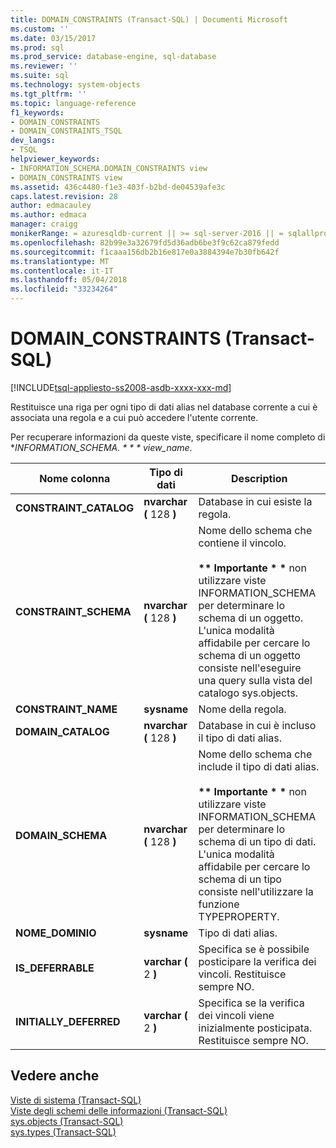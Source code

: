 ```yaml
---
title: DOMAIN_CONSTRAINTS (Transact-SQL) | Documenti Microsoft
ms.custom: ''
ms.date: 03/15/2017
ms.prod: sql
ms.prod_service: database-engine, sql-database
ms.reviewer: ''
ms.suite: sql
ms.technology: system-objects
ms.tgt_pltfrm: ''
ms.topic: language-reference
f1_keywords:
- DOMAIN_CONSTRAINTS
- DOMAIN_CONSTRAINTS_TSQL
dev_langs:
- TSQL
helpviewer_keywords:
- INFORMATION_SCHEMA.DOMAIN_CONSTRAINTS view
- DOMAIN_CONSTRAINTS view
ms.assetid: 436c4480-f1e3-403f-b2bd-de04539afe3c
caps.latest.revision: 28
author: edmacauley
ms.author: edmaca
manager: craigg
monikerRange: = azuresqldb-current || >= sql-server-2016 || = sqlallproducts-allversions
ms.openlocfilehash: 82b99e3a32679fd5d36adb6be3f9c62ca879fedd
ms.sourcegitcommit: f1caaa156db2b16e817e0a3884394e7b30fb642f
ms.translationtype: MT
ms.contentlocale: it-IT
ms.lasthandoff: 05/04/2018
ms.locfileid: "33234264"
---
```

# <a name="domainconstraints-transact-sql"></a>DOMAIN_CONSTRAINTS (Transact-SQL)
[!INCLUDE[tsql-appliesto-ss2008-asdb-xxxx-xxx-md](../../includes/tsql-appliesto-ss2008-asdb-xxxx-xxx-md.md)]

  Restituisce una riga per ogni tipo di dati alias nel database corrente a cui è associata una regola e a cui può accedere l'utente corrente.  
  
 Per recuperare informazioni da queste viste, specificare il nome completo di **INFORMATION_SCHEMA. * * * view_name*.  
  
|Nome colonna|Tipo di dati|Description|  
|-----------------|---------------|-----------------|  
|**CONSTRAINT_CATALOG**|**nvarchar (** 128 **)**|Database in cui esiste la regola.|  
|**CONSTRAINT_SCHEMA**|**nvarchar (** 128 **)**|Nome dello schema che contiene il vincolo.<br /><br /> **\*\* Importante \* \***  non utilizzare viste INFORMATION_SCHEMA per determinare lo schema di un oggetto. L'unica modalità affidabile per cercare lo schema di un oggetto consiste nell'eseguire una query sulla vista del catalogo sys.objects.|  
|**CONSTRAINT_NAME**|**sysname**|Nome della regola.|  
|**DOMAIN_CATALOG**|**nvarchar (** 128 **)**|Database in cui è incluso il tipo di dati alias.|  
|**DOMAIN_SCHEMA**|**nvarchar (** 128 **)**|Nome dello schema che include il tipo di dati alias.<br /><br /> **\*\* Importante \* \***  non utilizzare viste INFORMATION_SCHEMA per determinare lo schema di un tipo di dati. L'unica modalità affidabile per cercare lo schema di un tipo consiste nell'utilizzare la funzione TYPEPROPERTY.|  
|**NOME_DOMINIO**|**sysname**|Tipo di dati alias.|  
|**IS_DEFERRABLE**|**varchar (** 2 **)**|Specifica se è possibile posticipare la verifica dei vincoli. Restituisce sempre NO.|  
|**INITIALLY_DEFERRED**|**varchar (** 2 **)**|Specifica se la verifica dei vincoli viene inizialmente posticipata. Restituisce sempre NO.|  
  
## <a name="see-also"></a>Vedere anche  
 [Viste di sistema &#40;Transact-SQL&#41;](http://msdn.microsoft.com/library/35a6161d-7f43-4e00-bcd3-3091f2015e90)   
 [Viste degli schemi delle informazioni &#40;Transact-SQL&#41;](~/relational-databases/system-information-schema-views/system-information-schema-views-transact-sql.md)   
 [sys.objects &#40;Transact-SQL&#41;](../../relational-databases/system-catalog-views/sys-objects-transact-sql.md)   
 [sys.types &#40;Transact-SQL&#41;](../../relational-databases/system-catalog-views/sys-types-transact-sql.md)  
  
  
